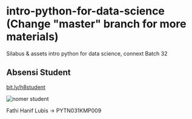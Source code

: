# intro-python-for-data-science (Change "master" branch for more materials)
Silabus &amp; assets intro python for data science, connext Batch 32

## Absensi Student
[bit.ly/h8student](bit.ly/h8student)

![nomer student](img/image.png)

Fathi Hanif Lubis -> PYTN031KMP009
